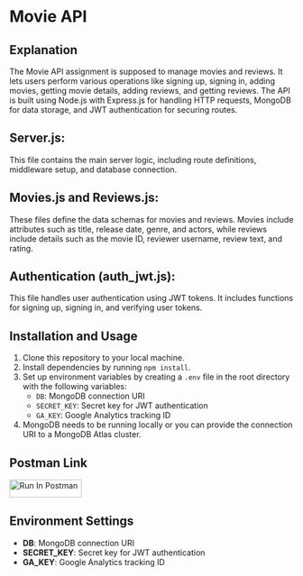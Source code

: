 # Movie API

## Explanation

The Movie API assignment is supposed to manage movies and reviews. It lets users perform various operations like signing up, signing in, adding movies, getting movie details, adding reviews, and getting reviews. The API is built using Node.js with Express.js for handling HTTP requests, MongoDB for data storage, and JWT authentication for securing routes.

## Server.js: 

This file contains the main server logic, including route definitions, middleware setup, and database connection.

## Movies.js and Reviews.js: 

These files define the data schemas for movies and reviews. Movies include attributes such as title, release date, genre, and actors, while reviews include details such as the movie ID, reviewer username, review text, and rating.

## Authentication (auth_jwt.js):

This file handles user authentication using JWT tokens. It includes functions for signing up, signing in, and verifying user tokens.

## Installation and Usage

1. Clone this repository to your local machine.
2. Install dependencies by running `npm install`.
3. Set up environment variables by creating a `.env` file in the root directory with the following variables:
   - `DB`: MongoDB connection URI
   - `SECRET_KEY`: Secret key for JWT authentication
   - `GA_KEY`: Google Analytics tracking ID
4. MongoDB needs to be running locally or you can provide the connection URI to a MongoDB Atlas cluster.

## Postman Link
[<img src="https://run.pstmn.io/button.svg" alt="Run In Postman" style="width: 128px; height: 32px;">](https://app.getpostman.com/run-collection/32529359-3ebe3288-963c-4459-9c5e-3cab72b40bd6?action=collection%2Ffork&source=rip_markdown&collection-url=entityId%3D32529359-3ebe3288-963c-4459-9c5e-3cab72b40bd6%26entityType%3Dcollection%26workspaceId%3Dca5832e0-b516-4424-a865-0681292703ce)

## Environment Settings

- **DB**: MongoDB connection URI
- **SECRET_KEY**: Secret key for JWT authentication
- **GA_KEY**: Google Analytics tracking ID

